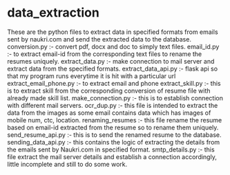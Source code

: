 # data_extraction
These are the python files to extract data in specified formats from emails sent by naukri.com and send the extracted data to the database.
conversion.py :- convert pdf, docx and doc to simply text files.
email_id.py :- to extract email-id from the corresponding text files to rename the resumes uniquely.
extract_data.py :- make connection to mail server and extract data from the specified formats.
extract_data_api.py :- flask api so that my program runs everytime it is hit with a particular url
extract_email_phone.py :- to extract email and phone
extract_skill.py :- this is to extract skill from the corresponding conversion of resume file with already made skill list.
make_connection.py :- this is to establish connection with different mail servers.
ocr_dup.py :- this file is intended to extract the data from the images as some email contains data which has images of mobile num, ctc, location.
renaming_resumes :- this file rename the resume based on email-id extracted from the resume so to rename them uniquely.
send_resume_api.py :- this is to send the renamed resume to the database.
sending_data_api.py :- this contains the logic of extracting the details from the emails sent by Naukri.com in specified format.
smtp_details.py :- this file extract the mail server details and establish a connection accordingly, little incomplete and still to do some work.
